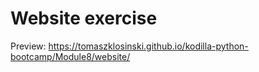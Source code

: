 # Website exercise

Preview: https://tomaszklosinski.github.io/kodilla-python-bootcamp/Module8/website/